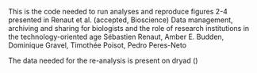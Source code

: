 This is the code needed to run analyses and reproduce figures 2-4 presented in Renaut et al. (accepted, Bioscience)
Data management, archiving and sharing for biologists and the role of research institutions in the technology-oriented age
Sébastien Renaut, Amber E. Budden, Dominique Gravel, Timothée Poisot, Pedro Peres-Neto

The data needed for the re-analysis is present on dryad ()

